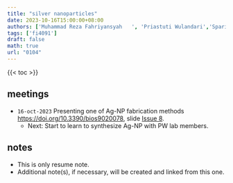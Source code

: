 ```yaml
---
title: "silver nanoparticles"
date: 2023-10-16T15:00:00+08:00
authors: ['Muhammad Reza Fahriyansyah	', 'Priastuti Wulandari','Sparisoma Viridi']
tags: ['fi4091']
draft: false
math: true
url: "0104"
---
```

{{< toc >}}


## meetings
+ `16-oct-2023` Presenting one of Ag-NP fabrication methods https://doi.org/10.3390/bios9020078, slide [Issue 8](https://github.com/rezafahri11/tugas-akhir/issues/8).
  - Next: Start to learn to synthesize Ag-NP with PW lab members.


## notes
+ This is only resume note.
+ Additional note(s), if necessary, will be created and linked from this one.
